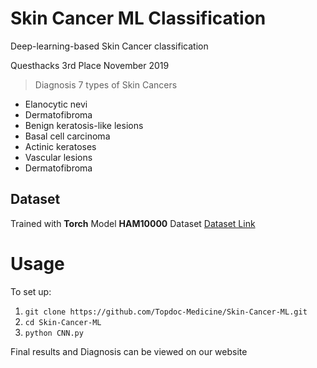 # Skin Cancer ML Classification
Deep-learning-based Skin Cancer classification

Questhacks 3rd Place November 2019

> Diagnosis 7 types of Skin Cancers
* Elanocytic nevi
* Dermatofibroma
* Benign keratosis-like lesions
* Basal cell carcinoma
* Actinic keratoses
* Vascular lesions
* Dermatofibroma

## Dataset
Trained with **Torch** Model **HAM10000** Dataset
[Dataset Link](https://dataverse.harvard.edu/dataset.xhtml?persistentId=doi:10.7910/DVN/DBW86T)

# Usage
To set up:
1. ```git clone https://github.com/Topdoc-Medicine/Skin-Cancer-ML.git```
2. ```cd Skin-Cancer-ML```
3. ```python CNN.py```

Final results and Diagnosis can be viewed on our website

